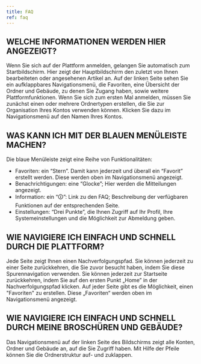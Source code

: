 ```yaml
---
title: FAQ
ref: faq
---
```


## WELCHE INFORMATIONEN WERDEN HIER ANGEZEIGT?
Wenn Sie sich auf der Plattform anmelden, gelangen Sie automatisch zum Startbildschirm. Hier zeigt der Hauptbildschirm den zuletzt von Ihnen bearbeiteten oder angesehenen Artikel an. Auf der linken Seite sehen Sie ein aufklappbares Navigationsmenü, die Favoriten, eine Übersicht der Ordner und Gebäude, zu denen Sie Zugang haben, sowie weitere Plattformfunktionen. 
Wenn Sie sich zum ersten Mal anmelden, müssen Sie zunächst einen oder mehrere Ordnertypen erstellen, die Sie zur Organisation Ihres Kontos verwenden können. Klicken Sie dazu im Navigationsmenü auf den Namen Ihres Kontos.

## WAS KANN ICH MIT DER BLAUEN MENÜLEISTE MACHEN?
Die blaue Menüleiste zeigt eine Reihe von Funktionalitäten:

- Favoriten: ein “Stern”. Damit kann jederzeit und überall ein “Favorit” erstellt werden. Diese werden oben im Navigationsmenü angezeigt.
- Benachrichtigungen: eine “Glocke”; Hier werden die Mitteilungen angezeigt.
- Information: ein “🛈”: Link zu den FAQ; Beschreibung der verfügbaren Funktionen auf der entsprechenden Seite.
- Einstellungen: “Drei Punkte”, die Ihnen Zugriff auf Ihr Profil, Ihre Systemeinstellungen und die Möglichkeit zur Abmeldung geben.


## WIE NAVIGIERE ICH EINFACH UND SCHNELL DURCH DIE PLATTFORM?
Jede Seite zeigt Ihnen einen Nachverfolgungspfad. Sie können jederzeit zu einer Seite zurückkehren, die Sie zuvor besucht haben, indem Sie diese Spurennavigation verwenden. Sie können jederzeit zur Startseite zurückkehren, indem Sie auf den ersten Punkt „Home” in der Nachverfolgungspfad klicken. Auf jeder Seite gibt es die Möglichkeit, einen "Favoriten" zu erstellen. Diese „Favoriten“ werden oben im Navigationsmenü angezeigt.

## WIE NAVIGIERE ICH EINFACH UND SCHNELL DURCH MEINE BROSCHÜREN UND GEBÄUDE?
Das Navigationsmenü auf der linken Seite des Bildschirms zeigt alle Konten, Ordner und Gebäude an, auf die Sie Zugriff haben. Mit Hilfe der Pfeile können Sie die Ordnerstruktur auf- und zuklappen.

